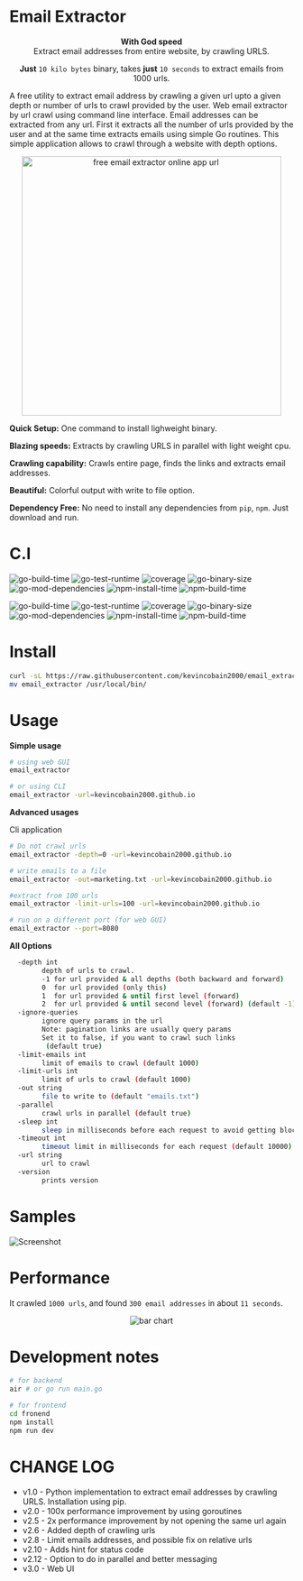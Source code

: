 # Email Extractor

<p align="center">
<b>With God speed</b> <br> Extract email addresses from entire website, by crawling URLS.
</p>

<p align="center">
<b>Just</b> <code>10 kilo bytes</code> binary, takes <b>just</b> <code>10 seconds</code> to extract emails from 1000 urls.
</p>

A free utility to extract email address by crawling a given url upto a given depth or number of urls to crawl provided by the user.
Web email extractor by url crawl using command line interface. Email addresses can be extracted from any url.
First it extracts all the number of urls provided by the user and at the same time extracts emails using simple Go routines. This simple application allows to crawl through a website with depth options.

<p align="center">
  <a href="https://email-extractor.coveritup.app">
    <img alt="free email extractor online app url" src="https://imgur.com/z9nS7xm.png" width="460">
  </a>
</p>

**Quick Setup:** One command to install lighweight binary.

**Blazing speeds:** Extracts by crawling URLS in parallel with light weight cpu.

**Crawling capability:** Crawls entire page, finds the links and extracts email addresses.

**Beautiful:** Colorful output with write to file option.

**Dependency Free:** No need to install any dependencies from `pip`, `npm`. Just download and run.

# C.I

![go-build-time](coveritup.app/badge?org=kevincobain2000&repo=email_extractor&branch=master&type=go-build-time)
![go-test-runtime](coveritup.app/badge?org=kevincobain2000&repo=email_extractor&branch=master&type=go-test-runtime)
![coverage](coveritup.app/badge?org=kevincobain2000&repo=email_extractor&branch=master&type=coverage)
![go-binary-size](coveritup.app/badge?org=kevincobain2000&repo=email_extractor&branch=master&type=go-binary-size)
![go-mod-dependencies](coveritup.app/badge?org=kevincobain2000&repo=email_extractor&branch=master&type=go-mod-dependencies)
![npm-install-time](coveritup.app/badge?org=kevincobain2000&repo=email_extractor&branch=master&type=npm-install-time)
![npm-build-time](coveritup.app/badge?org=kevincobain2000&repo=email_extractor&branch=master&type=npm-build-time)

![go-build-time](coveritup.app/chart?org=kevincobain2000&repo=email_extractor&branch=master&type=go-build-time&theme=dark&line=fill&width=175&height=160)
![go-test-runtime](coveritup.app/chart?org=kevincobain2000&repo=email_extractor&branch=master&type=go-test-runtime&theme=dark&line=fill&width=175&height=160)
![coverage](coveritup.app/chart?org=kevincobain2000&repo=email_extractor&branch=master&type=coverage&theme=dark&line=fill&width=175&height=160)
![go-binary-size](coveritup.app/chart?org=kevincobain2000&repo=email_extractor&branch=master&type=go-binary-size&theme=dark&line=fill&width=175&height=160)
![go-mod-dependencies](coveritup.app/chart?org=kevincobain2000&repo=email_extractor&branch=master&type=go-mod-dependencies&theme=dark&line=fill&width=175&height=160)
![npm-install-time](coveritup.app/chart?org=kevincobain2000&repo=email_extractor&branch=master&type=npm-install-time&theme=dark&line=fill&width=175&height=160)
![npm-build-time](coveritup.app/chart?org=kevincobain2000&repo=email_extractor&branch=master&type=npm-build-time&theme=dark&line=fill&width=175&height=160)


# Install

```sh
curl -sL https://raw.githubusercontent.com/kevincobain2000/email_extractor/master/install.sh | sh
mv email_extractor /usr/local/bin/
```


# Usage

**Simple usage**

```sh
# using web GUI
email_extractor

# or using CLI
email_extractor -url=kevincobain2000.github.io
```

**Advanced usages**

Cli application

```sh
# Do not crawl urls
email_extractor -depth=0 -url=kevincobain2000.github.io

# write emails to a file
email_extractor -out=marketing.txt -url=kevincobain2000.github.io

#extract from 100 urls
email_extractor -limit-urls=100 -url=kevincobain2000.github.io

# run on a different port (for web GUI)
email_extractor --port=8080
```

**All Options**

```sh
  -depth int
    	depth of urls to crawl.
    	-1 for url provided & all depths (both backward and forward)
    	0  for url provided (only this)
    	1  for url provided & until first level (forward)
    	2  for url provided & until second level (forward) (default -1)
  -ignore-queries
    	ignore query params in the url
    	Note: pagination links are usually query params
    	Set it to false, if you want to crawl such links
    	 (default true)
  -limit-emails int
    	limit of emails to crawl (default 1000)
  -limit-urls int
    	limit of urls to crawl (default 1000)
  -out string
    	file to write to (default "emails.txt")
  -parallel
    	crawl urls in parallel (default true)
  -sleep int
    	sleep in milliseconds before each request to avoid getting blocked
  -timeout int
    	timeout limit in milliseconds for each request (default 10000)
  -url string
    	url to crawl
  -version
    	prints version
```

# Samples

![Screenshot](https://imgur.com/P9dLjUf.png)

# Performance

It crawled `1000 urls`, and found `300 email addresses` in about `11 seconds`.

<p align="center">
  <img alt="bar chart" src='https://instachart.coveritup.app/bar?title=Performance&subtitle=Email+Extractor&output=svg&metric=sec&theme=dark&data={%20%22x%22:%20[%22100%20URLS%22,%20%22500%20URLS%22,%20%221000%20URLS%22],%20%22y%22:%20[[1,6,11]],%20%22names%22:%20[%22Time%20to%20Extract%22]%20}'>
</p>

# Development notes

```sh
# for backend
air # or go run main.go

# for frontend
cd fronend
npm install
npm run dev
```

# CHANGE LOG

- v1.0 - Python implementation to extract email addresses by crawling URLS. Installation using pip.
- v2.0 - 100x performance improvement by using goroutines
- v2.5 - 2x performance improvement by not opening the same url again
- v2.6 - Added depth of crawling urls
- v2.8 - Limit emails addresses, and possible fix on relative urls
- v2.10 - Adds hint for status code
- v2.12 - Option to do in parallel and better messaging
- v3.0 - Web UI

